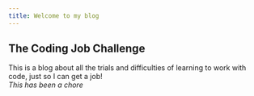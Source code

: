 ```yaml
---
title: Welcome to my blog
---
```


## The Coding Job Challenge
This is a blog about all the trials and difficulties of learning to work with code, just so I can get a job! <br/>
*This has been a chore*
